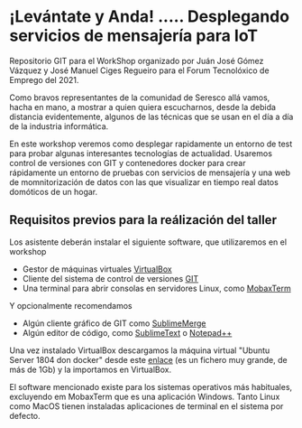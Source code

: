 # ¡Levántate y Anda! ..... Desplegando servicios de mensajería para IoT

Repositorio GIT para el WorkShop organizado por Juán José Gómez Vázquez y José Manuel Ciges Regueiro para el Forum Tecnolóxico de Emprego del 2021. 

Como bravos representantes de la comunidad de Seresco allá vamos, hacha en mano, a mostrar a quien quiera escucharnos, desde la debida distancia evidentemente, algunos de las técnicas que se usan en el día a día de la industria informática.

En este workshop veremos como desplegar rapidamente un entorno de test para probar algunas interesantes tecnologías de actualidad. 
Usaremos control de versiones con GIT y contenedores docker para crear rápidamente un entorno de pruebas con servicios de mensajería y una web de momnitorización de datos con las que visualizar en tiempo real datos domóticos de un hogar.


## Requisitos previos para la reálización del taller

Los asistente deberán instalar el siguiente software, que utilizaremos en el workshop
- Gestor de máquinas virtuales [VirtualBox](https://www.virtualbox.org/wiki/Downloads)
- Cliente del sistema de control de versiones [GIT](https://git-scm.com/downloads)
- Una terminal para abrir consolas en servidores Linux, como [MobaxTerm](https://mobaxterm.mobatek.net/)

Y opcionalmente recomendamos
- Algún cliente gráfico de GIT como [SublimeMerge](https://www.sublimemerge.com/)
- Algún editor de código, como [SublimeText](https://www.sublimetext.com/) o [Notepad++](https://notepad-plus-plus.org/downloads/)

Una vez instalado VirtualBox descargamos la máquina virtual "Ubuntu Server 1804 don docker" desde este [enlace](https://mega.nz/file/hPwkGBgA#kvE1fhyH0XCpQw18ffx7OoB_ExOLog7SExwemlfZAL0) (es un fichero muy grande, de más de 1Gb) y la importamos en VirtualBox.


El software mencionado existe para los sistemas operativos más habituales, excluyendo em MobaxTerm que es una aplicación Windows. Tanto Linux como MacOS tienen instaladas aplicaciones de terminal en el sistema por defecto.

